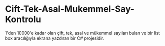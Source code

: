 # Cift-Tek-Asal-Mukemmel-Say-Kontrolu
 1'den 10000'e kadar olan çift, tek, asal ve mükemmel sayıları bulan ve bir list box aracılığıyla ekrana yazdıran bir C# projesidir. 
